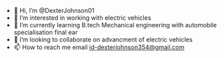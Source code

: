 - 👋 Hi, I’m @DexterJohnson01
- 👀 I’m interested in working with electric vehicles 
- 🌱 I’m currently learning B.tech Mechanical engineering with automobile specialisation final ear 
- 💞️ I’m looking to collaborate on advancment of electric vehicles   
- 📫 How to reach me email id-dexterjohnson354@gmail.com

<!---
DexterJohnson01/DexterJohnson01 is a ✨ special ✨ repository because its `README.md` (this file) appears on your GitHub profile.
You can click the Preview link to take a look at your changes.
--->
